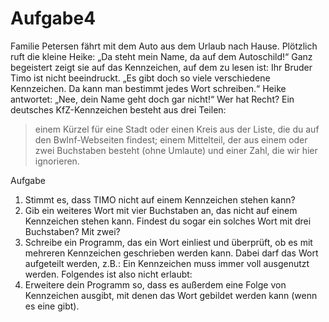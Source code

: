 # Aufgabe4
Familie Petersen fährt mit dem Auto aus dem Urlaub nach Hause. Plötzlich ruft die kleine Heike: „Da steht mein Name, da auf dem 
Autoschild!“ Ganz begeistert zeigt sie auf das Kennzeichen, auf dem zu lesen ist: Ihr Bruder Timo ist nicht beeindruckt. „Es gibt doch so viele verschiedene Kennzeichen. Da kann man bestimmt jedes Wort schreiben.“ Heike antwortet: „Nee, dein Name geht doch gar nicht!“ Wer hat Recht? Ein deutsches KfZ-Kennzeichen besteht aus drei Teilen:
>einem Kürzel für eine Stadt oder einen Kreis aus der Liste, die du auf den BwInf-Webseiten findest; 
>einem Mittelteil, der aus einem oder zwei Buchstaben besteht (ohne Umlaute) und 
>einer Zahl, die wir hier ignorieren.
  
Aufgabe
1. Stimmt es, dass TIMO nicht auf einem Kennzeichen stehen kann? 
2. Gib ein weiteres Wort mit vier Buchstaben an, das nicht auf einem Kennzeichen stehen kann. Findest du sogar ein solches Wort mit drei Buchstaben? Mit zwei? 
3. Schreibe ein Programm, das ein Wort einliest und überprüft, ob es mit mehreren Kennzeichen geschrieben werden kann. Dabei darf das Wort aufgeteilt werden, z.B.: Ein Kennzeichen muss immer voll ausgenutzt werden. Folgendes ist also nicht erlaubt: 
4. Erweitere dein Programm so, dass es außerdem eine Folge von Kennzeichen ausgibt, mit denen das Wort gebildet werden kann (wenn es eine gibt).
